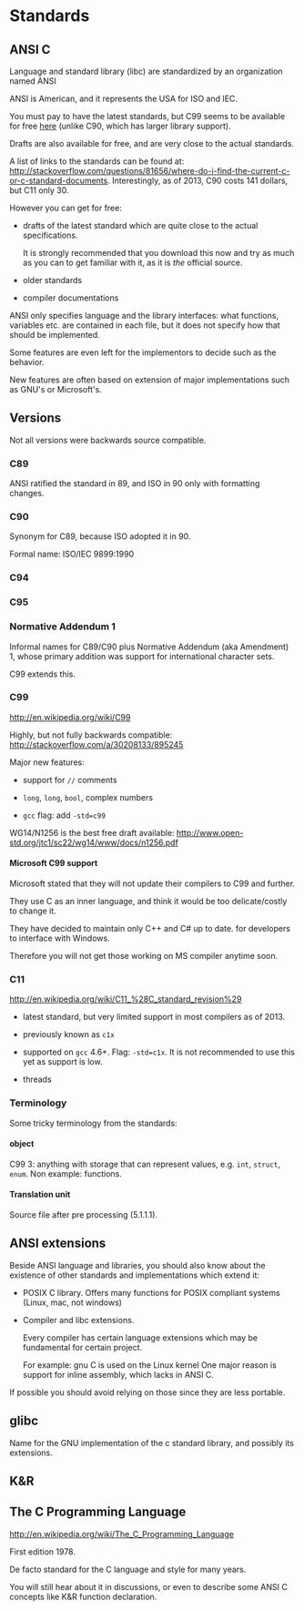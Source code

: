 # Standards

## ANSI C

Language and standard library (libc) are standardized by an organization named ANSI

ANSI is American, and it represents the USA for ISO and IEC.

You must pay to have the latest standards, but C99 seems to be available for free [here](http://www.open-std.org/jtc1/sc22/wg14/www/standards.html) (unlike C90, which has larger library support).

Drafts are also available for free, and are very close to the actual standards.

A list of links to the standards can be found at: <http://stackoverflow.com/questions/81656/where-do-i-find-the-current-c-or-c-standard-documents>. Interestingly, as of 2013, C90 costs 141 dollars, but C11 only 30.

However you can get for free:

-   drafts of the latest standard which are quite close to the actual specifications.

    It is strongly recommended that you download this now and try as much as you can to get familiar with it, as it is *the* official source.

-   older standards

-   compiler documentations

ANSI only specifies language and the library interfaces: what functions, variables etc. are contained in each file, but it does not specify how that should be implemented.

Some features are even left for the implementors to decide such as the behavior.

New features are often based on extension of major implementations such as GNU's or Microsoft's.

## Versions

Not all versions were backwards source compatible.

### C89

ANSI ratified the standard in 89, and ISO in 90 only with formatting changes.

### C90

Synonym for C89, because ISO adopted it in 90.

Formal name: ISO/IEC 9899:1990

### C94

### C95

### Normative Addendum 1

Informal names for C89/C90 plus Normative Addendum (aka Amendment) 1, whose primary addition was support for international character sets.

C99 extends this.

### C99

<http://en.wikipedia.org/wiki/C99>

Highly, but not fully backwards compatible: <http://stackoverflow.com/a/30208133/895245>

Major new features:

-   support for `//` comments

-   `long`, `long`, `bool`, complex numbers

-   `gcc` flag: add `-std=c99`

WG14/N1256 is the best free draft available: <http://www.open-std.org/jtc1/sc22/wg14/www/docs/n1256.pdf>

#### Microsoft C99 support

Microsoft stated that they will not update their compilers to C99 and further.

They use C as an inner language, and think it would be too delicate/costly to change it.

They have decided to maintain only C++ and C# up to date. for developers to interface with Windows.

Therefore you will not get those working on MS compiler anytime soon.

### C11

<http://en.wikipedia.org/wiki/C11_%28C_standard_revision%29>

-   latest standard, but very limited support in most compilers as of 2013.

-   previously known as `c1x`

-   supported on `gcc` 4.6+. Flag: `-std=c1x`. It is not recommended to use this yet as support is low.

-   threads

### Terminology

Some tricky terminology from the standards:

#### object

C99 3: anything with storage that can represent values, e.g. `int`, `struct`, `enum`. Non example: functions.

#### Translation unit

Source file after pre processing (5.1.1.1).

## ANSI extensions

Beside ANSI language and libraries, you should also know about the existence of other standards and implementations which extend it:

-   POSIX C library. Offers many functions for POSIX compliant systems (Linux, mac, not windows)

-   Compiler and libc extensions.

    Every compiler has certain language extensions which may be fundamental for certain project.

    For example: gnu C is used on the Linux kernel One major reason is support for inline assembly, which lacks in ANSI C.

If possible you should avoid relying on those since they are less portable.

## glibc

Name for the GNU implementation of the c standard library, and possibly its extensions.

## K&R

## The C Programming Language

<http://en.wikipedia.org/wiki/The_C_Programming_Language>

First edition 1978.

De facto standard for the C language and style for many years.

You will still hear about it in discussions, or even to describe some ANSI C concepts like K&R function declaration.
